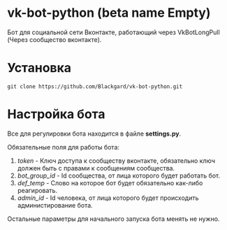 # vk-bot-python (beta name Empty)
Бот для социальной сети Вконтакте, работающий через VkBotLongPull (Через сообщество вконтакте).

# Установка
`git clone https://github.com/Blackgard/vk-bot-python.git`

# Настройка бота 
Все для регулировки бота находится в файле **settings.py**.

Обязательные поля для работы бота:
  1. *token* - Ключ доступа к сообществу вконтакте, обязательно ключ должен быть с правами к сообщениям сообщества.
  2. *bot_group_id* - Id сообщества, от лица которого будет работать бот.
  3. *def_temp* - Слово на которое бот будет обязательно как-либо реагировать.
  4. *admin_id* - Id человека, от лица которого будет происходить администирование бота.
  
Остальные параметры для начального запуска бота менять не нужно.
